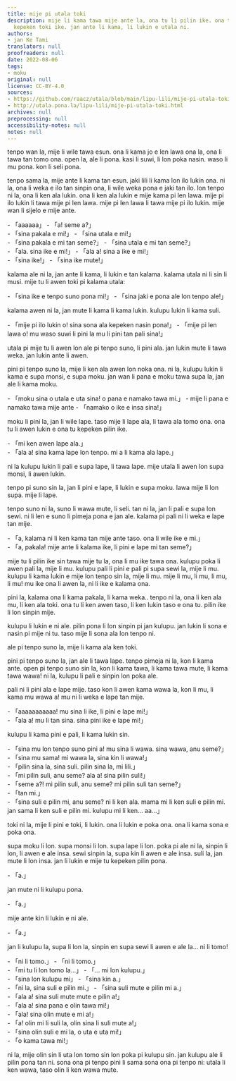 ```yaml
---
title: mije pi utala toki
description: mije li kama tawa mije ante la, ona tu li pilin ike. ona tu li utala
  kepeken toki ike. jan ante li kama, li lukin e utala ni.
authors:
- jan Ke Tami
translators: null
proofreaders: null
date: 2022-08-06
tags:
- moku
original: null
license: CC-BY-4.0
sources:
- https://github.com/raacz/utala/blob/main/lipu-lili/mije-pi-utala-toki.md
- http://utala.pona.la/lipu-lili/mije-pi-utala-toki.html
archives: null
preprocessing: null
accessibility-notes: null
notes: null
---
```


tenpo wan la, mije li wile tawa esun. ona li kama jo e len lawa ona la, ona li tawa tan tomo ona. open la, ale li pona. kasi li suwi, li lon poka nasin. waso li mu pona. kon li seli pona. 

tenpo sama la, mije ante li kama tan esun. jaki lili li kama lon ilo lukin ona. ni la, ona li weka e ilo tan sinpin ona, li wile weka pona e jaki tan ilo. lon tenpo ni la, ona li ken ala lukin. ona li ken ala lukin e mije kama pi len lawa. mije pi ilo lukin li tawa mije pi len lawa. mije pi len lawa li tawa mije pi ilo lukin. mije wan li sijelo e mije ante. 
  
 \- 「aaaaaa」 - 「a! seme a?」  
 \- 「sina pakala e mi!」 - 「sina utala e mi!」  
 \- 「sina pakala e mi tan seme?」 - 「sina utala e mi tan seme?」  
 \- 「ala. sina ike e mi!」 - 「ala a! sina a ike e mi!」  
 \- 「sina ike!」 - 「sina ike mute!」  
   
kalama ale ni la, jan ante li kama, li lukin e tan kalama. kalama utala ni li sin li musi. mije tu li awen toki pi kalama utala:
   
 \- 「sina ike e tenpo suno pona mi!」 - 「sina jaki e pona ale lon tenpo ale!」
    
kalama awen ni la, jan mute li kama li kama lukin. kulupu lukin li kama suli.
    
 \- 「mije pi ilo lukin o! sina sona ala kepeken nasin pona!」 - 「mije pi len lawa o! mu waso suwi li pini la mu li pini tan pali sina!」
     
utala pi mije tu li awen lon ale pi tenpo suno, li pini ala. jan lukin mute li tawa weka. jan lukin ante li awen. 
   
pini pi tenpo suno la, mije li ken ala awen lon noka ona. ni la, kulupu lukin li kama e supa monsi, e supa moku. jan wan li pana e moku tawa supa la, jan ale li kama moku. 
     
 \- 「moku sina o utala e uta sina! o pana e namako tawa mi.」 - mije li pana e namako tawa mije ante - 「namako o ike e insa sina!」
  	
moku li pini la, jan li wile lape. taso mije li lape ala, li tawa ala tomo ona. ona tu li awen lukin e ona tu kepeken pilin ike.
  	
 \- 「mi ken awen lape ala.」  
 \- 「ala a! sina kama lape lon tenpo. mi a li kama ala lape.」
  
ni la kulupu lukin li pali e supa lape, li tawa lape. mije utala li awen lon supa monsi, li awen lukin.

tenpo pi suno sin la, jan li pini e lape, li lukin e supa moku. lawa mije li lon supa. mije li lape.

tenpo suno ni la, suno li wawa mute, li seli. tan ni la, jan li pali e supa lon sewi. ni li len e suno li pimeja pona e jan ale. kalama pi pali ni li weka e lape tan mije.
  
 \- 「a, kalama ni li ken kama tan mije ante taso. ona li wile ike e mi.」  
 \- 「a, pakala! mije ante li kalama ike, li pini e lape mi tan seme?」  
  
mije tu li pilin ike sin tawa mije tu la, ona li mu ike tawa ona. kulupu poka li awen pali la, mije li mu. kulupu pali li pini e pali pi supa sewi la, mije li mu. kulupu li kama lukin e mije lon tenpo sin la, mije li mu. mije li mu, li mu, li mu, li mu! mu ike ona li awen la, ni li ike e kalama ona. 

pini la, kalama ona li kama pakala, li kama weka.. tenpo ni la, ona li ken ala mu, li ken ala toki. ona tu li ken awen taso, li ken lukin taso e ona tu. pilin ike li lon sinpin mije. 

kulupu li lukin e ni ale. pilin pona li lon sinpin pi jan kulupu. jan lukin li sona e nasin pi mije ni tu. taso mije li sona ala lon tenpo ni.

ale pi tenpo suno la, mije li kama ala ken toki. 

pini pi tenpo suno la, jan ale li tawa lape. tenpo pimeja ni la, kon li kama ante. open pi tenpo suno sin la, kon li kama tawa, li kama tawa mute, li kama tawa wawa! ni la, kulupu li pali e sinpin lon poka ale. 

pali ni li pini ala e lape mije. taso kon li awen kama wawa la, kon li mu, li kama mu wawa a! mu ni li weka e lape tan mije.
  
 \- 「aaaaaaaaaaa! mu sina li ike, li pini e lape mi!」  
 \- 「ala a! mu li tan sina. sina pini ike e lape mi!」  
   
kulupu li kama pini e pali, li kama lukin sin.
   
 \- 「sina mu lon tenpo suno pini a! mu sina li wawa. sina wawa, anu seme?」  
 \- 「sina mu sama! mi wawa la, sina kin li wawa!」  
 \- 「pilin sina la, sina suli. pilin sina la, mi lili.」  
 \- 「mi pilin suli, anu seme? ala a! sina pilin suli!」  
 \- 「seme a?! mi pilin suli, anu seme? mi pilin suli tan seme?」  
 \- 「tan mi.」  
 \- 「sina suli e pilin mi, anu seme? ni li ken ala. mama mi li ken suli e pilin mi. jan sama li ken suli e pilin mi. kulupu mi li ken... aa...」  
  
toki ni la, mije li pini e toki, li lukin. ona li lukin e poka ona. ona li kama sona e poka ona. 

supa moku li lon. supa monsi li lon. supa lape li lon. poka pi ale ni la, sinpin li lon, li awen e ale insa. sewi sinpin la, supa kin li awen e ale insa. suli la, jan mute li lon insa. jan li lukin e mije tu kepeken pilin pona.
  
 \- 「a.」
   
jan mute ni li kulupu pona.
  
 \- 「a.」
   
mije ante kin li lukin e ni ale.
  
 \- 「a.」
  
jan li kulupu la, supa li lon la, sinpin en supa sewi li awen e ale la... ni li tomo!
  
 \- 「ni li tomo.」 - 「ni li tomo.」  
 \- 「mi tu li lon tomo la...」 - 「... mi lon kulupu.」  
 \- 「sina lon kulupu mi」 - 「sina kin a.」  
 \- 「ni la, sina suli e pilin mi.」 - 「sina suli mute e pilin mi a.」  
 \- 「ala a! sina suli mute mute e pilin a!」  
 \- 「ala a! sina pana e olin tawa mi!」  
 \- 「ala! sina olin mute e mi a!」  
 \- 「a! olin mi li suli la, olin sina li suli mute a!」  
 \- 「sina olin suli e mi la, o uta e uta mi!」  
 \- 「o kama tawa mi!」  
   
ni la, mije olin sin li uta lon tomo sin lon poka pi kulupu sin. 
jan kulupu ale li pilin pona tan ni. sona ona pi tenpo pini li sama sona ona pi tenpo ni: utala li ken wawa, taso olin li ken wawa mute.